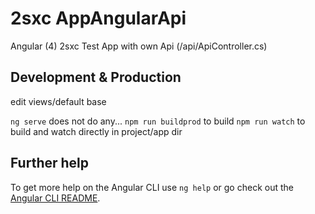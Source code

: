 # 2sxc AppAngularApi

Angular (4) 2sxc Test App with own Api (/api/ApiController.cs)

## Development & Production

edit views/default base

`ng serve` does not do any...
`npm run buildprod` to build
`npm run watch` to build and watch directly in project/app dir

## Further help

To get more help on the Angular CLI use `ng help` or go check out the [Angular CLI README](https://github.com/angular/angular-cli/blob/master/README.md).
